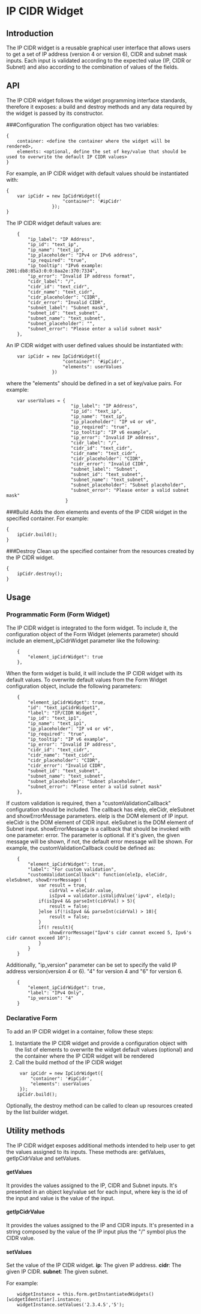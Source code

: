 # IP CIDR Widget


## Introduction
The IP CIDR widget is a reusable graphical user interface that allows users to get a set of IP address (version 4 or version 6), CIDR and subnet mask inputs. Each input is validated according to the expected value (IP, CIDR or Subnet) and also according to the combination of values of the fields.

## API
The IP CIDR widget follows the widget programming interface standards, therefore it exposes: a build and destroy methods and any data required by the widget is passed by its constructor.


###Configuration
The configuration object has two variables:

```
{
	container: <define the container where the widget will be rendered>,
	elements: <optional, define the set of key/value that should be used to overwrite the default IP CIDR values>
}
```

For example, an IP CIDR widget with default values should be instantiated with:

```
{
    var ipCidr = new IpCidrWidget({
                     "container": '#ipCidr'
                 });
}
```

The IP CIDR widget default values are:

```
    {
        "ip_label": "IP Address",
        "ip_id": "text_ip",
        "ip_name": "text_ip",
        "ip_placeholder": "IPv4 or IPv6 address",
        "ip_required": "true",
        "ip_tooltip": "IPv6 example: 2001:db8:85a3:0:0:8aa2e:370:7334",
        "ip_error": "Invalid IP address format",
        "cidr_label": "/",
        "cidr_id": "text_cidr",
        "cidr_name": "text_cidr",
        "cidr_placeholder": "CIDR",
        "cidr_error": "Invalid CIDR",
        "subnet_label": "Subnet mask",
        "subnet_id": "text_subnet",
        "subnet_name": "text_subnet",
        "subnet_placeholder": "",
        "subnet_error": "Please enter a valid subnet mask"
    },
```

An IP CIDR widget with user defined values should be instantiated with:

```
    var ipCidr = new IpCidrWidget({
                     "container": '#ipCidr',
                     "elements": userValues
                 })
```

where the "elements" should be defined in a set of key/value pairs. For example:

```
    var userValues = {
                        "ip_label": "IP Address",
                        "ip_id": "text_ip",
                        "ip_name": "text_ip",
                        "ip_placeholder": "IP v4 or v6",
                        "ip_required": "true",
                        "ip_tooltip": "IP v6 example",
                        "ip_error": "Invalid IP address",
                        "cidr_label": "/",
                        "cidr_id": "text_cidr",
                        "cidr_name": "text_cidr",
                        "cidr_placeholder": "CIDR",
                        "cidr_error": "Invalid CIDR",
                        "subnet_label": "Subnet",
                        "subnet_id": "text_subnet",
                        "subnet_name": "text_subnet",
                        "subnet_placeholder": "Subnet placeholder",
                        "subnet_error": "Please enter a valid subnet mask"
                      }
```

###Build
Adds the dom elements and events of the IP CIDR widget in the specified container. For example:

```
{
    ipCidr.build();
}
```

###Destroy
Clean up the specified container from the resources created by the IP CIDR widget.

```
{
    ipCidr.destroy();
}
```

## Usage

### Programmatic Form (Form Widget)
The IP CIDR widget is integrated to the form widget. To include it, the configuration object of the Form Widget (elements parameter) should include an element_ipCidrWidget parameter like the following:

```
    {
        "element_ipCidrWidget": true
    },
```

When the form widget is build, it will include the IP CIDR widget with its default values. To overwrite default values from the Form Widget configuration object, include the following parameters:

```
    {
        "element_ipCidrWidget": true,
        "id": "text_ipCidrWidget1",
        "label": "IP/CIDR Widget",
        "ip_id": "text_ip1",
        "ip_name": "text_ip1",
        "ip_placeholder": "IP v4 or v6",
        "ip_required": "true",
        "ip_tooltip": "IP v6 example",
        "ip_error": "Invalid IP address",
        "cidr_id": "text_cidr",
        "cidr_name": "text_cidr",
        "cidr_placeholder": "CIDR",
        "cidr_error": "Invalid CIDR",
        "subnet_id": "text_subnet",
        "subnet_name": "text_subnet",
        "subnet_placeholder": "Subnet placeholder",
        "subnet_error": "Please enter a valid subnet mask"
    },
```

If custom validation is required, then a "customValidationCallback" configuration should be included. The callback has eleIp, eleCidr, eleSubnet and showErrorMessage parameters. eleIp is the DOM element of IP input. eleCidr is the DOM element of CIDR input. eleSubnet is the DOM element of Subnet input. showErrorMessage is a callback that should be invoked with one parameter: error. The parameter is optional. If it's given, the given message will be shown, if not, the default error message will be shown. For example, the customValidationCallback could be defined as:

```
    {
        "element_ipCidrWidget": true,
        "label": "For custom validation",
        "customValidationCallback": function(eleIp, eleCidr, eleSubnet, showErrorMessage) {
            var result = true,
                cidrVal = eleCidr.value,
                isIpv4 = validator.isValidValue('ipv4', eleIp);
            if(isIpv4 && parseInt(cidrVal) > 5){
                result = false;
            }else if(!isIpv4 && parseInt(cidrVal) > 10){
                result = false;
            }
            if(! result){
                showErrorMessage("Ipv4's cidr cannot exceed 5, Ipv6's cidr cannot exceed 10");
            }
        }
    }
```

Additionally, "ip_version" parameter can be set to specify the valid IP address version(version 4 or 6). "4" for version 4 and "6" for version 6.

```
    {
        "element_ipCidrWidget": true,
        "label": "IPv4 Only",
        "ip_version": "4"
    }
```

### Declarative Form
To add an IP CIDR widget in a container, follow these steps:
1. Instantiate the IP CIDR widget and provide a configuration object with the list of elements to overwrite the widget default values (optional) and the container where the IP CIDR widget will be rendered
2. Call the build method of the IP CIDR widget

```
     var ipCidr = new IpCidrWidget({
         "container": '#ipCidr',
         "elements": userValues
     });
    ipCidr.build();
```

Optionally, the destroy method can be called to clean up resources created by the list builder widget.

## Utility methods
The IP CIDR widget exposes additional methods intended to help user to get the values assigned to its inputs. These methods are: getValues, getIpCidrValue and setValues.

#### getValues
It provides the values assigned to the IP, CIDR and Subnet inputs. It's presented in an object key/value set for each input, where key is the id of the input and value is the value of the input.

#### getIpCidrValue
It provides the values assigned to the IP and CIDR inputs. It's presented in a string composed by the value of the IP input plus the "/" symbol plus the CIDR value.

#### setValues
Set the value of the IP CIDR widget.
**ip**: The given IP address.
**cidr**: The given IP CIDR.
**subnet**: The given subnet.

For example:
```
    widgetInstance = this.form.getInstantiatedWidgets()[widgetIdentifier].instance;
    widgetInstance.setValues('2.3.4.5','5');
```
